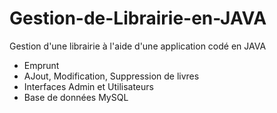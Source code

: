 ﻿# Gestion-de-Librairie-en-JAVA
Gestion d'une librairie à l'aide d'une application codé en JAVA
- Emprunt
- AJout, Modification, Suppression de livres
- Interfaces Admin et Utilisateurs
- Base de données MySQL 
